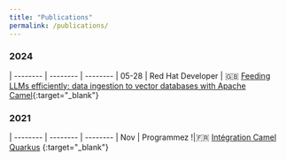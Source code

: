 ```yaml
---
title: "Publications"
permalink: /publications/
---
```


<style>
  table {
    width: 100%;
    border-collapse: collapse;
    border: none;
  }
  td:nth-child(1) {
    width: 10%;
  }
  td:nth-child(2) {
    width: 30%;
  }
  td:nth-child(3) {
    width: 60%;
  }
  td {
    padding: 5px;
    text-align: left;
  }
</style>

### 2024

| -------- | -------- | -------- |
05-28 | Red Hat Developer | 🇬🇧 [Feeding LLMs efficiently: data ingestion to vector databases with Apache Camel](https://developers.redhat.com/blog/2024/05/28/feeding-llms-efficiently-data-ingestion-vector-databases-apache-camel){:target="_blank"}

### 2021

| -------- | -------- | -------- |
Nov | Programmez !|🇫🇷 [Intégration Camel Quarkus](https://www.programmez.com/magazine/article/integration-camel-quarkus) {:target="_blank"} 
